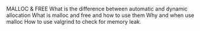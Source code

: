 MALLOC & FREE
What is the difference between automatic and dynamic allocation
What is malloc and free and how to use them
Why and when use malloc
How to use valgrind to check for memory leak.

